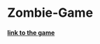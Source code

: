 # Zombie-Game

<h4><a href="https://dilasathapa.github.io/zombi-shoot/win.html">link to the game</a></h4>
